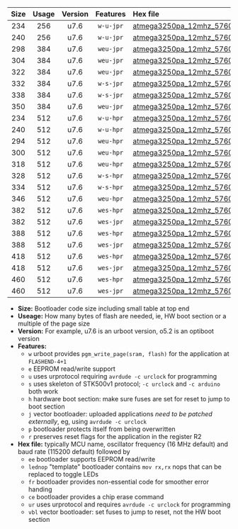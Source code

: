 |Size|Usage|Version|Features|Hex file|
|:-:|:-:|:-:|:-:|:--|
|234|256|u7.6|`w-u-jpr`|[atmega3250pa_12mhz_57600bps_ur_vbl.hex](https://raw.githubusercontent.com/stefanrueger/urboot/main//atmega3250pa_12mhz_57600bps_ur_vbl.hex)|
|240|256|u7.6|`w-u-jpr`|[atmega3250pa_12mhz_57600bps_lednop_ur_vbl.hex](https://raw.githubusercontent.com/stefanrueger/urboot/main//atmega3250pa_12mhz_57600bps_lednop_ur_vbl.hex)|
|298|384|u7.6|`weu-jpr`|[atmega3250pa_12mhz_57600bps_ee_ur_vbl.hex](https://raw.githubusercontent.com/stefanrueger/urboot/main//atmega3250pa_12mhz_57600bps_ee_ur_vbl.hex)|
|304|384|u7.6|`weu-jpr`|[atmega3250pa_12mhz_57600bps_ee_lednop_ur_vbl.hex](https://raw.githubusercontent.com/stefanrueger/urboot/main//atmega3250pa_12mhz_57600bps_ee_lednop_ur_vbl.hex)|
|322|384|u7.6|`weu-jpr`|[atmega3250pa_12mhz_57600bps_ee_lednop_fr_ur_vbl.hex](https://raw.githubusercontent.com/stefanrueger/urboot/main//atmega3250pa_12mhz_57600bps_ee_lednop_fr_ur_vbl.hex)|
|332|384|u7.6|`w-s-jpr`|[atmega3250pa_12mhz_57600bps_vbl.hex](https://raw.githubusercontent.com/stefanrueger/urboot/main//atmega3250pa_12mhz_57600bps_vbl.hex)|
|338|384|u7.6|`w-s-jpr`|[atmega3250pa_12mhz_57600bps_lednop_vbl.hex](https://raw.githubusercontent.com/stefanrueger/urboot/main//atmega3250pa_12mhz_57600bps_lednop_vbl.hex)|
|350|384|u7.6|`weu-jpr`|[atmega3250pa_12mhz_57600bps_ee_lednop_fr_ce_ur_vbl.hex](https://raw.githubusercontent.com/stefanrueger/urboot/main//atmega3250pa_12mhz_57600bps_ee_lednop_fr_ce_ur_vbl.hex)|
|234|512|u7.6|`w-u-hpr`|[atmega3250pa_12mhz_57600bps_ur.hex](https://raw.githubusercontent.com/stefanrueger/urboot/main//atmega3250pa_12mhz_57600bps_ur.hex)|
|240|512|u7.6|`w-u-hpr`|[atmega3250pa_12mhz_57600bps_lednop_ur.hex](https://raw.githubusercontent.com/stefanrueger/urboot/main//atmega3250pa_12mhz_57600bps_lednop_ur.hex)|
|294|512|u7.6|`weu-hpr`|[atmega3250pa_12mhz_57600bps_ee_ur.hex](https://raw.githubusercontent.com/stefanrueger/urboot/main//atmega3250pa_12mhz_57600bps_ee_ur.hex)|
|300|512|u7.6|`weu-hpr`|[atmega3250pa_12mhz_57600bps_ee_lednop_ur.hex](https://raw.githubusercontent.com/stefanrueger/urboot/main//atmega3250pa_12mhz_57600bps_ee_lednop_ur.hex)|
|318|512|u7.6|`weu-hpr`|[atmega3250pa_12mhz_57600bps_ee_lednop_fr_ur.hex](https://raw.githubusercontent.com/stefanrueger/urboot/main//atmega3250pa_12mhz_57600bps_ee_lednop_fr_ur.hex)|
|328|512|u7.6|`w-s-hpr`|[atmega3250pa_12mhz_57600bps.hex](https://raw.githubusercontent.com/stefanrueger/urboot/main//atmega3250pa_12mhz_57600bps.hex)|
|334|512|u7.6|`w-s-hpr`|[atmega3250pa_12mhz_57600bps_lednop.hex](https://raw.githubusercontent.com/stefanrueger/urboot/main//atmega3250pa_12mhz_57600bps_lednop.hex)|
|346|512|u7.6|`weu-hpr`|[atmega3250pa_12mhz_57600bps_ee_lednop_fr_ce_ur.hex](https://raw.githubusercontent.com/stefanrueger/urboot/main//atmega3250pa_12mhz_57600bps_ee_lednop_fr_ce_ur.hex)|
|382|512|u7.6|`wes-hpr`|[atmega3250pa_12mhz_57600bps_ee.hex](https://raw.githubusercontent.com/stefanrueger/urboot/main//atmega3250pa_12mhz_57600bps_ee.hex)|
|382|512|u7.6|`wes-jpr`|[atmega3250pa_12mhz_57600bps_ee_vbl.hex](https://raw.githubusercontent.com/stefanrueger/urboot/main//atmega3250pa_12mhz_57600bps_ee_vbl.hex)|
|388|512|u7.6|`wes-hpr`|[atmega3250pa_12mhz_57600bps_ee_lednop.hex](https://raw.githubusercontent.com/stefanrueger/urboot/main//atmega3250pa_12mhz_57600bps_ee_lednop.hex)|
|388|512|u7.6|`wes-jpr`|[atmega3250pa_12mhz_57600bps_ee_lednop_vbl.hex](https://raw.githubusercontent.com/stefanrueger/urboot/main//atmega3250pa_12mhz_57600bps_ee_lednop_vbl.hex)|
|418|512|u7.6|`wes-hpr`|[atmega3250pa_12mhz_57600bps_ee_lednop_fr.hex](https://raw.githubusercontent.com/stefanrueger/urboot/main//atmega3250pa_12mhz_57600bps_ee_lednop_fr.hex)|
|418|512|u7.6|`wes-jpr`|[atmega3250pa_12mhz_57600bps_ee_lednop_fr_vbl.hex](https://raw.githubusercontent.com/stefanrueger/urboot/main//atmega3250pa_12mhz_57600bps_ee_lednop_fr_vbl.hex)|
|460|512|u7.6|`wes-hpr`|[atmega3250pa_12mhz_57600bps_ee_lednop_fr_ce.hex](https://raw.githubusercontent.com/stefanrueger/urboot/main//atmega3250pa_12mhz_57600bps_ee_lednop_fr_ce.hex)|
|460|512|u7.6|`wes-jpr`|[atmega3250pa_12mhz_57600bps_ee_lednop_fr_ce_vbl.hex](https://raw.githubusercontent.com/stefanrueger/urboot/main//atmega3250pa_12mhz_57600bps_ee_lednop_fr_ce_vbl.hex)|

- **Size:** Bootloader code size including small table at top end
- **Useage:** How many bytes of flash are needed, ie, HW boot section or a multiple of the page size
- **Version:** For example, u7.6 is an urboot version, o5.2 is an optiboot version
- **Features:**
  + `w` urboot provides `pgm_write_page(sram, flash)` for the application at `FLASHEND-4+1`
  + `e` EEPROM read/write support
  + `u` uses urprotocol requiring `avrdude -c urclock` for programming
  + `s` uses skeleton of STK500v1 protocol; `-c urclock` and `-c arduino` both work
  + `h` hardware boot section: make sure fuses are set for reset to jump to boot section
  + `j` vector bootloader: uploaded applications *need to be patched externally*, eg, using `avrdude -c urclock`
  + `p` bootloader protects itself from being overwritten
  + `r` preserves reset flags for the application in the register R2
- **Hex file:** typically MCU name, oscillator frequency (16 MHz default) and baud rate (115200 default) followed by
  + `ee` bootloader supports EEPROM read/write
  + `lednop` "template" bootloader contains `mov rx,rx` nops that can be replaced to toggle LEDs
  + `fr` bootloader provides non-essential code for smoother error handing
  + `ce` bootloader provides a chip erase command
  + `ur` uses urprotocol and requires `avrdude -c urclock` for programming
  + `vbl` vector bootloader: set fuses to jump to reset, not the HW boot section
